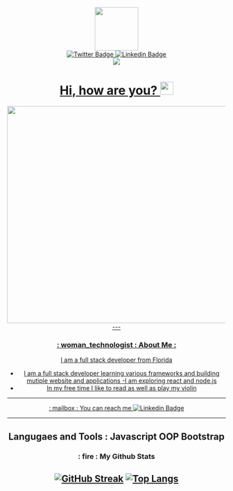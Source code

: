 <div id="header" align="center">
  <img src= "https://media.giphy.com/media/p7bz7zIIW2dJemYweL/giphy.gif" width="100" height= "100">
<div id="badges" align="center">
   <a href= "www.twitter.com/@drummerbrown5">
 <img src= "https://img.shields.io/badge/Twitter-purple?logo=twitter&logoColor=white" alt= "Twitter Badge">
  </a>
  <a href="www.linkedin.com/in/deja-drummer1714">
 <img src= "https://img.shields.io/badge/Linkedin-purple?logo=linkedin&logoColor=white" alt= "Linkedin Badge">
</div>
  <img src= "https://komarev.com/ghpvc/?username=DrummerDee">
<h1>
  Hi, how are you?
  <img src="https://media.giphy.com/media/hvRJCLFzcasrR4ia7z/giphy.gif" width="30px" color="brown"/>
</h1>
  <div align= "center">
    <img src="https://media.giphy.com/media/fxI9bA67DZwp3Un78g/giphy.gif" width= "620" height= "500" />
  </div>
  ---
  
  ### : woman_technologist : About Me :
  
  I am a full stack developer from Florida
- I am a full stack developer learning various frameworks and building mutiple website and applications 
-I am exploring react and node.js
 - In my free time I like to read as well as play my violin
  ----
  : mailbox : You can reach me [![Linkedin Badge](https://img.shields.io/badge/-Deja-Drummer-blue?style=flat&logo=Linkedin&logoColor=white)](www.linkedin.com/in/deja-drummer1714)
  
  ---
  Langugaes and Tools : 
   Javascript 
   OOP 
   Bootstrap 
  ---
  ### : fire : My Github Stats 
[![GitHub Streak](http://github-readme-streak-stats.herokuapp.com?user=DrummerDee&theme=shades-of-purple&hide_border=true&date_format=n%2Fj%5B%2FY%5D)](https://git.io/streak-stats)
  [![Top Langs](https://github-readme-stats.vercel.app/api/top-langs/?username=DrummerDee&layout=demo)](https://github.com/anuraghazra/github-readme-stats)
  ---

